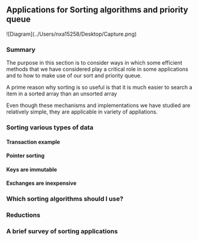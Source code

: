 <h2> Applications for Sorting algorithms and priority queue </h2>
![Diagram](../Users/nxa15258/Desktop/Capture.png)
<h3>Summary</h3>
<p>The purpose in this section is to consider ways in which some efficient methods that we have considered play a critical role in some applications and to how to make use of our sort and priority queue.</p>
<p>A prime reason why sorting is so useful is that it is much easier to search a item in a sorted array than an unsorted array</p>
<p>Even though these mechanisms and implementations we have studied are relatively simple, they are applicable in variety of appliations.</p>
<h3>Sorting various types of data</h3>
<h4>Transaction example</h4>
<h4>Pointer sorting</h4>
<h4>Keys are immutable</h4>
<h4>Exchanges are inexpensive</h4>
<h3>Which sorting algorithms should I use?</h3>
<h3>Reductions</h3>
<h3>A brief survey of sorting applications</h3>
